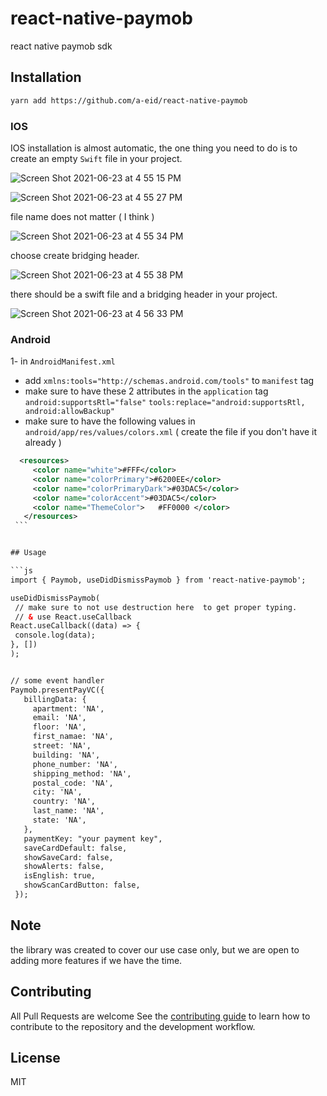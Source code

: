 # react-native-paymob

react native paymob sdk

## Installation

```sh
yarn add https://github.com/a-eid/react-native-paymob
```

###  IOS
IOS installation is almost automatic, the one thing you need to do is to create an empty `Swift` file in your project.

![Screen Shot 2021-06-23 at 4 55 15 PM](https://user-images.githubusercontent.com/19273413/123120137-5e4e8180-d444-11eb-9c80-6446dba180e4.png)

![Screen Shot 2021-06-23 at 4 55 27 PM](https://user-images.githubusercontent.com/19273413/123120152-61497200-d444-11eb-8145-55677320ebec.png)

file name does not matter ( I think )

![Screen Shot 2021-06-23 at 4 55 34 PM](https://user-images.githubusercontent.com/19273413/123120160-63133580-d444-11eb-8f9f-bd29308cde59.png)

choose create bridging header.

![Screen Shot 2021-06-23 at 4 55 38 PM](https://user-images.githubusercontent.com/19273413/123120214-6ad2da00-d444-11eb-9ca8-83a275e6db08.png)

there should be a swift file and a bridging header in your project.

![Screen Shot 2021-06-23 at 4 56 33 PM](https://user-images.githubusercontent.com/19273413/123120217-6c9c9d80-d444-11eb-8204-87b6921ebb31.png)



### Android 

1- in `AndroidManifest.xml` 
  - add `xmlns:tools="http://schemas.android.com/tools"` to `manifest` tag 
  - make sure to have these 2 attributes in the `application` tag 
      `android:supportsRtl="false"`
      `tools:replace="android:supportsRtl, android:allowBackup"` 
  - make sure to have the following values in `android/app/res/values/colors.xml` ( create the file if you don't have it already )
   ```xml 
     <resources>
        <color name="white">#FFF</color>
        <color name="colorPrimary">#6200EE</color>
        <color name="colorPrimaryDark">#03DAC5</color>
        <color name="colorAccent">#03DAC5</color>
        <color name="ThemeColor"> 	#FF0000 </color>
      </resources>
    ```


## Usage

```js
import { Paymob, useDidDismissPaymob } from 'react-native-paymob';

useDidDismissPaymob(
	// make sure to not use destruction here  to get proper typing.
	// & use React.useCallback
  React.useCallback((data) => {
    console.log(data);
  }, [])
);


// some event handler
   Paymob.presentPayVC({
      billingData: {
        apartment: 'NA',
        email: 'NA',
        floor: 'NA',
        first_namae: 'NA',
        street: 'NA',
        building: 'NA',
        phone_number: 'NA',
        shipping_method: 'NA',
        postal_code: 'NA',
        city: 'NA',
        country: 'NA',
        last_name: 'NA',
        state: 'NA',
      },
      paymentKey: "your payment key",
      saveCardDefault: false,
      showSaveCard: false,
      showAlerts: false,
      isEnglish: true,
      showScanCardButton: false,
    });
```

## Note 

the library was created to cover our use case only, but we are open to adding more features if we have the time.


## Contributing

All Pull Requests are welcome See the [contributing guide](CONTRIBUTING.md) to learn how to contribute to the repository and the development workflow.

## License

MIT
